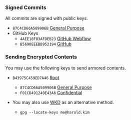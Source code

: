 
### Signed Commits

All commits are signed with public keys.
* `87C4CD66A509906B` [General Purpose](//harold.kim/keys/general.pub.asc)
* GitHub Keys
  * `4AEE18F83AFDEB23` [GitHub Webflow](//github.com/web-flow.gpg)
  * `B5690EEEBB952194` [GitHub](//github.com)

### Sending Encrypted Contents

You may use the following keys to send armored contents.

* `B43975C459ED7A46` [Root](//harold.kim/keys/root.pub.asc)
  * `87C4CD66A509906B` [General Purpose](//harold.kim/keys/general.pub.asc)
  * `F01CD491240E43A6` [Confidential](//harold.kim/keys/confidential.pub.asc)

* You may also use [WKD](https://wiki.gnupg.org/WKD) as an alternative method.
  * `gpg --locate-keys me@harold.kim`
